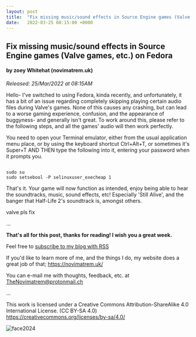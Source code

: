 ```yaml
---
layout: post
title:  "Fix missing music/sound effects in Source Engine games (Valve games, etc.) on Fedora"
date:   2022-03-25 08:15:00 +0000
---
```

## Fix missing music/sound effects in Source Engine games (Valve games, etc.) on Fedora
#### by zoey Whitehat (novimatrem.uk)
*Released: 25/Mar/2022 at 08:15AM*

Hello- I've switched to using Fedora, kinda recently, and unfortunately, it has a bit of an issue regarding completely skipping playing certain audio files during Valve's games. None of this causes any crashing, but can lead to a worse gaming experience, confusion, and the appearance of buggyness- and generally isn't great. To work around this, please refer to the following steps, and all the games' audio will then work perfectly.

You need to open your Terminal emulator, either from the usual application menu place, or by using the keyboard shortcut Ctrl+Alt+T, or sometimes it's Super+T
AND THEN type the following into it, entering your password when it prompts you.

```

sudo su
sudo setsebool -P selinuxuser_execheap 1

```

That's it.
Your game will now function as intended, enjoy being able to hear the soundtracks, music, sound effects, etc! Especially 'Still Alive', and the banger that Half-Life 2's soundtrack is, amongst others.

valve pls fix

...

**That's all for this post, thanks for reading! I wish you a great week.**

Feel free to <a href="https://novimatrem.gitlab.io/blog/feed.xml" target="_blank">subscribe to my blog with RSS</a>

If you'd like to learn more of me, and the things I do, my website does a great job of that; <a href="https://novimatrem.uk/" target="_blank">https://novimatrem.uk/</a>

You can e-mail me with thoughts, feedback, etc. at [TheNovimatrem@protonmail.ch](mailto:TheNovimatrem@protonmail.ch)

...

This work is licensed under a Creative Commons Attribution-ShareAlike 4.0 International License. (CC BY-SA 4.0)
<a href="https://creativecommons.org/licenses/by-sa/4.0/" target="_blank">https://creativecommons.org/licenses/by-sa/4.0/</a>

![face2024](https://gitlab.com/Novimatrem/blog/-/raw/master/face2024.png)
